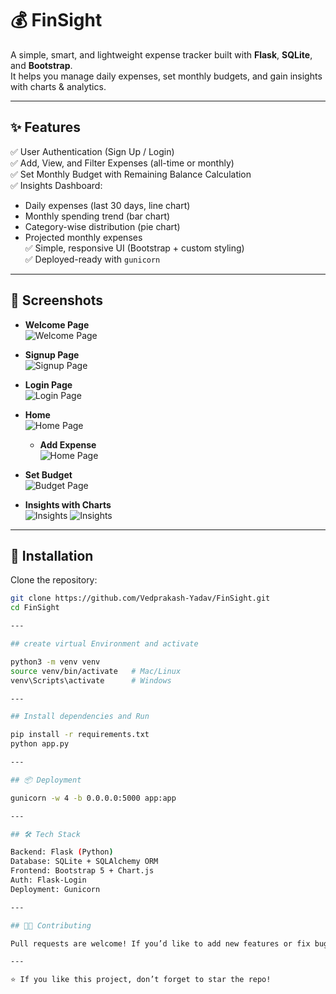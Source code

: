 # 💰 FinSight  

A simple, smart, and lightweight expense tracker built with **Flask**, **SQLite**, and **Bootstrap**.  
It helps you manage daily expenses, set monthly budgets, and gain insights with charts & analytics.  

---

## ✨ Features  

✅ User Authentication (Sign Up / Login)  
✅ Add, View, and Filter Expenses (all-time or monthly)  
✅ Set Monthly Budget with Remaining Balance Calculation  
✅ Insights Dashboard:  
   - Daily expenses (last 30 days, line chart)  
   - Monthly spending trend (bar chart)  
   - Category-wise distribution (pie chart)  
   - Projected monthly expenses  
✅ Simple, responsive UI (Bootstrap + custom styling)  
✅ Deployed-ready with `gunicorn`  

---

## 📸 Screenshots  

- **Welcome Page**  
  ![Welcome Page](images/welcome.png)

- **Signup Page**  
  ![Signup Page](images/signup.png)  

- **Login Page**  
  ![Login Page](images/login.png)  

- **Home**  
  ![Home Page](images/home.png)

  - **Add Expense**  
  ![Home Page](images/addExpense.png)  

- **Set Budget**  
  ![Budget Page](images/setBudget.png)  

- **Insights with Charts**  
  ![Insights](images/insights.png)
  ![Insights](images/insights2.png)  

---

## 🚀 Installation  

Clone the repository:  
```bash
git clone https://github.com/Vedprakash-Yadav/FinSight.git
cd FinSight

---

## create virtual Environment and activate

python3 -m venv venv
source venv/bin/activate   # Mac/Linux
venv\Scripts\activate      # Windows

---

## Install dependencies and Run 

pip install -r requirements.txt
python app.py

---

## 📦 Deployment

gunicorn -w 4 -b 0.0.0.0:5000 app:app

---

## 🛠️ Tech Stack

Backend: Flask (Python)
Database: SQLite + SQLAlchemy ORM
Frontend: Bootstrap 5 + Chart.js
Auth: Flask-Login
Deployment: Gunicorn

---

## 👨‍💻 Contributing

Pull requests are welcome! If you’d like to add new features or fix bugs, please open an issue first to discuss.

---

⭐ If you like this project, don’t forget to star the repo!
